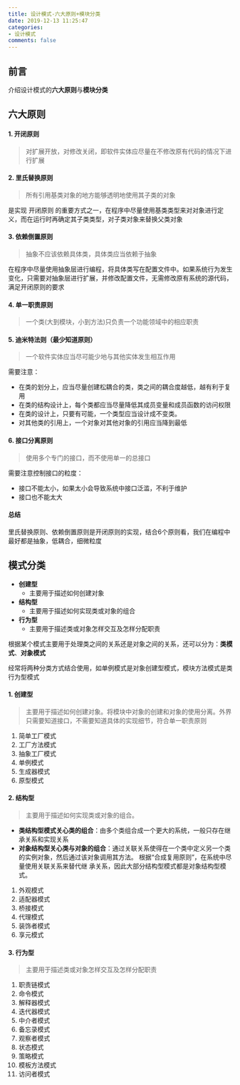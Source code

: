 ```yaml
---
title: 设计模式-六大原则+模块分类
date: 2019-12-13 11:25:47
categories:
- 设计模式
comments: false
---
```


## 前言

介绍设计模式的**六大原则**与**模块分类**

<!-- more -->

## 六大原则

#### 1. 开闭原则

> 对扩展开放，对修改关闭，即软件实体应尽量在不修改原有代码的情况下进行扩展



#### 2. 里氏替换原则

> 所有引用基类对象的地方能够透明地使用其子类的对象

是实现 开闭原则 的重要方式之一，在程序中尽量使用基类类型来对对象进行定义，而在运行时再确定其子类类型，对子类对象来替换父类对象



#### 3. 依赖倒置原则

> 抽象不应该依赖具体类，具体类应当依赖于抽象

在程序中尽量使用抽象层进行编程，将具体类写在配置文件中。如果系统行为发生变化，只需要对抽象层进行扩展，并修改配置文件，无需修改原有系统的源代码，满足开闭原则的要求



#### 4. 单一职责原则

> 一个类(大到模块，小到方法)只负责一个功能领域中的相应职责



#### 5. 迪米特法则（最少知道原则）

> 一个软件实体应当尽可能少地与其他实体发生相互作用

需要注意：
- 在类的划分上，应当尽量创建松耦合的类，类之间的耦合度越低，越有利于复用
- 在类的结构设计上，每个类都应当尽量降低其成员变量和成员函数的访问权限
- 在类的设计上，只要有可能，一个类型应当设计成不变类。
- 对其他类的引用上，一个对象对其他对象的引用应当降到最低



#### 6. 接口分离原则

> 使用多个专门的接口，而不使用单一的总接口

需要注意控制接口的粒度：
- 接口不能太小，如果太小会导致系统中接口泛滥，不利于维护
- 接口也不能太大



#### 总结

里氏替换原则、依赖倒置原则是开闭原则的实现，结合6个原则看，我们在编程中最好都是抽象，低耦合，细微粒度



## 模式分类

- **创建型**
  - 主要用于描述如何创建对象
- **结构型**
	- 主要用于描述如何实现类或对象的组合
- **行为型**
	- 主要用于描述类或对象怎样交互及怎样分配职责

根据某个模式主要用于处理类之间的关系还是对象之间的关系，还可以分为：**类模式**、**对象模式**

经常将两种分类方式结合使用，如单例模式是对象创建型模式，模块方法模式是类行为型模式


#### 1. 创建型

> 主要用于描述如何创建对象。将模块中对象的创建和对象的使用分离。外界只需要知道接口，不需要知道具体的实现细节，符合单一职责原则

1. 简单工厂模式
2. 工厂方法模式
3. 抽象工厂模式
4. 单例模式
5. 生成器模式
6. 原型模式



#### 2. 结构型

> 主要用于描述如何实现类或对象的组合。
>

- **类结构型模式关心类的组合**：由多个类组合成一个更大的系统，一般只存在继承关系和实现关系
- **对象结构型关心类与对象的组合**：通过关联关系使得在一个类中定义另一个类的实例对象，然后通过该对象调用其方法。 根据“合成复用原则”，在系统中尽量使用关联关系来替代继 承关系，因此大部分结构型模式都是对象结构型模式。

1. 外观模式
2. 适配器模式
3. 桥接模式
4. 代理模式
5. 装饰者模式
6. 享元模式



#### 3. 行为型

> 主要用于描述类或对象怎样交互及怎样分配职责
>

1. 职责链模式
2. 命令模式
3. 解释器模式
4. 迭代器模式
5. 中介者模式
6. 备忘录模式
7. 观察者模式
8. 状态模式
9. 策略模式
10. 模板方法模式
11. 访问者模式



